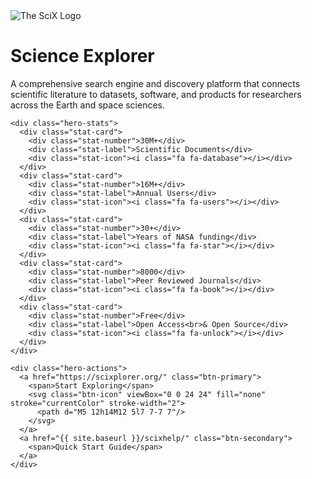 <!-- Hero Section with Dynamic Background -->
<div class="hero-section">
  <div class="hero-background">
    <div class="hero-particles"></div>
    <div class="hero-particles"></div>
    <div class="hero-particles"></div>
    <div class="hero-particles"></div>
    <div class="hero-particles"></div>
    <div class="hero-gradient"></div>
  </div>
  <div class="hero-content">
    <div class="hero-title-wrapper">
      <img src="{{ site.baseurl }}/help/common/images/scix/FULLCOLORLIGHT-IsotypeNoBackground.svg" alt="The SciX Logo" class="hero-logo-inline" />
      <h1 class="hero-title">
        <span class="title-line">Science</span>
        <span class="title-line gradient-text">Explorer</span>
      </h1>
    </div>
    <p class="hero-subtitle">A comprehensive search engine and discovery platform that connects scientific literature to datasets, software, and products for researchers across the Earth and space sciences.</p>
    
    <div class="hero-stats">
      <div class="stat-card">
        <div class="stat-number">30M+</div>
        <div class="stat-label">Scientific Documents</div>
        <div class="stat-icon"><i class="fa fa-database"></i></div>
      </div>
      <div class="stat-card">
        <div class="stat-number">16M+</div>
        <div class="stat-label">Annual Users</div>
        <div class="stat-icon"><i class="fa fa-users"></i></div>
      </div>
      <div class="stat-card">
        <div class="stat-number">30+</div>
        <div class="stat-label">Years of NASA funding</div>
        <div class="stat-icon"><i class="fa fa-star"></i></div>
      </div>
      <div class="stat-card">
        <div class="stat-number">8000</div>
        <div class="stat-label">Peer Reviewed Journals</div>
        <div class="stat-icon"><i class="fa fa-book"></i></div>
      </div>
      <div class="stat-card">
        <div class="stat-number">Free</div>
        <div class="stat-label">Open Access<br>& Open Source</div>
        <div class="stat-icon"><i class="fa fa-unlock"></i></div>
      </div>
    </div>
    
    <div class="hero-actions">
      <a href="https://scixplorer.org/" class="btn-primary">
        <span>Start Exploring</span>
        <svg class="btn-icon" viewBox="0 0 24 24" fill="none" stroke="currentColor" stroke-width="2">
          <path d="M5 12h14M12 5l7 7-7 7"/>
        </svg>
      </a>
      <a href="{{ site.baseurl }}/scixhelp/" class="btn-secondary">
        <span>Quick Start Guide</span>
      </a>
    </div>
  </div>
</div>
